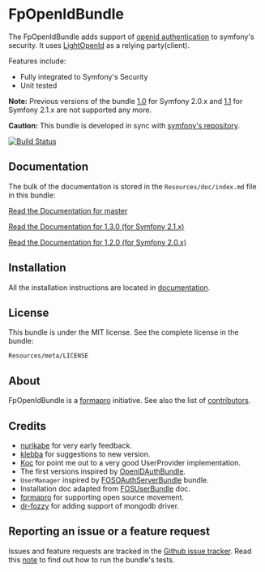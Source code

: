 FpOpenIdBundle
==============

The FpOpenIdBundle adds support of [openid authentication](http://openid.net/) to symfony's security. It uses [LightOpenId](http://gitorious.org/lightopenid) as a relying party(client).

Features include:

- Fully integrated to Symfony's Security
- Unit tested

**Note:** Previous versions of the bundle [1.0](https://github.com/formapro/FpOpenIdBundle/tree/1.0) for Symfony 2.0.x and [1.1](https://github.com/formapro/FpOpenIdBundle/tree/1.1) for Symfony 2.1.x
are not supported any more.

**Caution:** This bundle is developed in sync with [symfony's repository](https://github.com/symfony/symfony).

[![Build Status](https://secure.travis-ci.org/formapro/FpOpenIdBundle.png?branch=master)](http://travis-ci.org/formapro/FpOpenIdBundle)

Documentation
-------------

The bulk of the documentation is stored in the `Resources/doc/index.md` file in this bundle:

[Read the Documentation for master](FpOpenIdBundle/blob/master/Resources/doc/index.md)

[Read the Documentation for 1.3.0 (for Symfony 2.1.x)](FpOpenIdBundle/blob/1.3/Resources/doc/index.md)

[Read the Documentation for 1.2.0 (for Symfony 2.0.x)](FpOpenIdBundle/blob/1.2/Resources/doc/index.md)

Installation
------------

All the installation instructions are located in [documentation](FpOpenIdBundle/blob/master/Resources/doc/index.md).

License
-------

This bundle is under the MIT license. See the complete license in the bundle:

    Resources/meta/LICENSE

About
-----

FpOpenIdBundle is a [formapro](https://github.com/formapro) initiative.
See also the list of [contributors](contributors).

Credits
-------

* [nurikabe](https://github.com/nurikabe) for very early feedback.
* [klebba](https://github.com/klebba) for suggestions to new version.
* [Koc](https://github.com/Koc) for point me out to a very good UserProvider implementation.
* The first versions inspired by [OpenIDAuthBundle](https://github.com/KainHaart/OpenIDAuthBundle).
* `UserManager` inspired by [FOSOAuthServerBundle](https://github.com/FriendsOfSymfony/FOSOAuthServerBundle) bundle.
* Installation doc adapted from [FOSUserBundle](https://github.com/FriendsOfSymfony/FOSUserBundle) doc.
* [formapro](https://github.com/formapro) for supporting open source movement.
* [dr-fozzy](https://github.com/dr-fozzy) for adding support of mongodb driver.

Reporting an issue or a feature request
---------------------------------------

Issues and feature requests are tracked in the [Github issue tracker](https://github.com/formapro/FpOpenIdBundle/issues). 
Read this [note](https://github.com/formapro/FpOpenIdBundle/blob/master/Resources/doc/run_bundle_tests.md) to find out how to run the bundle's tests.